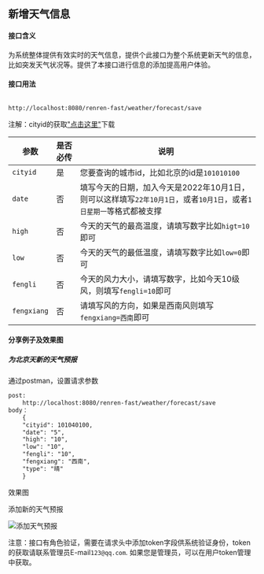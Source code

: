 ## 新增天气信息

#### 接口含义

为系统整体提供有效实时的天气信息，提供个此接口为整个系统更新天气的信息，比如突发天气状况等。提供了本接口进行信息的添加提高用户体验。

#### 接口用法
```html

http://localhost:8080/renren-fast/weather/forecast/save

```
注解：cityid的获取["点击这里"](/md/file/cityList.csv)下载

| 参数    | 是否必传 | 说明                                                            |
|-------| --- |---------------------------------------------------------------|
| `cityid` | 是 | 您要查询的城市id，比如北京的id是`101010100`                                 |
| `date` | 否 | 填写今天的日期，加入今天是2022年10月1日，则可以这样填写`22年10月1日`，或者`10月1日`，或者`1日星期一`等格式都被支撑 |
| `high` | 否 | 今天的天气的最高温度，请填写数字比如`higt=10`即可                                   |
| `low`  | 否 | 今天的天气的最低温度，请填写数字比如`low=0`即可                                     |
| `fengli` | 否 | 今天的风力大小，请填写数字，比如今天10级风，则填写`fengli=10`即可                         |
| `fengxiang` | 否 | 请填写风的方向，如果是西南风则填写`fengxiang=西南`即可                               |


#### 分享例子及效果图

##### 为北京天新的天气预报

通过postman，设置请求参数

```html
post:
    http://localhost:8080/renren-fast/weather/forecast/save
body：
    {
    "cityid": 101040100,
    "date": "5",
    "high": "10",
    "low": "10",
    "fengli": "10",
    "fengxiang": "西南",
    "type": "晴"
    }
```

效果图

添加新的天气预报

![添加天气预报](
/md/img/3.png)

注意：接口有角色验证，需要在请求头中添加token字段供系统验证身份，token的获取请联系管理员E-mail`123@qq.com`.
如果您是管理员，可以在用户token管理中获取。
